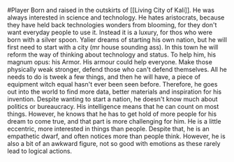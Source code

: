#Player 
Born and raised in the outskirts of [[Living City of Kali]]. He was always interested in science and technology. He hates aristocrats, because they have held back technologies wonders from blooming, for they don't want everyday people to use it. Instead it is a luxury, for thos who were born with a silver spoon. Yalier dreams of starting his own nation, but he will first need to start with a city (mr house sounding ass). In this town he will reform the way of thinking about technology and status. To help him, his magnum opus: his Armor. His armour could help everyone. Make those physically weak stronger, defend those who can't defend themselves. All he needs to do is tweek a few things, and then he will have, a piece of equipment witch equal hasn't ever been seen before. Therefore, he goes out into the world to find more data, better materials and inspiration for his invention. Despite wanting to start a nation, he doesn't know much about politics or bureaucracy. His intelligence means that he can count on most things. However, he knows that he has to get hold of more people for his dream to come true, and that part is more challenging for him. He is a little eccentric, more interested in things than people. Despite that, he is an empathetic dwarf, and often notices more than people think. However, he is also a bit of an awkward figure, not so good with emotions as these rarely lead to logical actions.